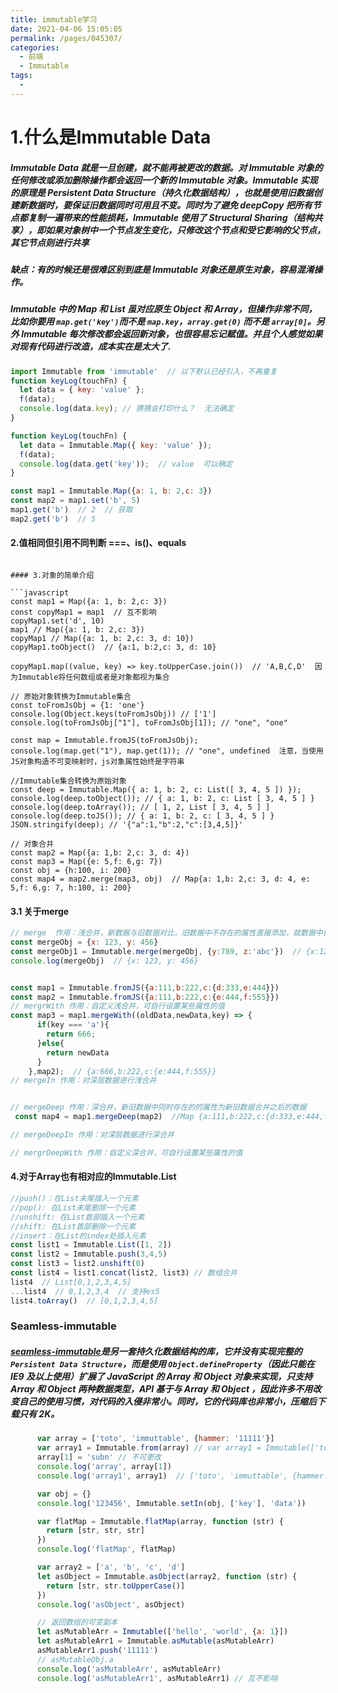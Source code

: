 ```yaml
---
title: immutable学习
date: 2021-04-06 15:05:05
permalink: /pages/045307/
categories:
  - 前端
  - Immutable
tags:
  - 
---
```

# 1.什么是Immutable Data

##### Immutable Data 就是一旦创建，就不能再被更改的数据。对 Immutable 对象的任何修改或添加删除操作都会返回一个新的 Immutable 对象。Immutable 实现的原理是 **Persistent Data Structure**（持久化数据结构），也就是使用旧数据创建新数据时，要保证旧数据同时可用且不变。同时为了避免 deepCopy 把所有节点都复制一遍带来的性能损耗，Immutable 使用了 **Structural Sharing**（结构共享），即如果对象树中一个节点发生变化，只修改这个节点和受它影响的父节点，其它节点则进行共享

##### 缺点：有的时候还是很难区别到底是 Immutable 对象还是原生对象，容易混淆操作。

##### Immutable 中的 Map 和 List 虽对应原生 Object 和 Array，但操作非常不同，比如你要用 `map.get('key')`而不是 `map.key`，`array.get(0)` 而不是 `array[0]`。另外 Immutable 每次修改都会返回新对象，也很容易忘记赋值。并且个人感觉如果对现有代码进行改造，成本实在是太大了.

```javascript
import Immutable from 'immutable'  // 以下默认已经引入，不再重复
function keyLog(touchFn) {
  let data = { key: 'value' }; 
  f(data);
  console.log(data.key); // 猜猜会打印什么？  无法确定
}

function keyLog(touchFn) {
  let data = Immutable.Map({ key: 'value' });
  f(data);
  console.log(data.get('key'));  // value  可以确定 
}

const map1 = Immutable.Map({a: 1, b: 2,c: 3})
const map2 = map1.set('b', 5)
map1.get('b')  // 2  // 获取
map2.get('b')  // 5

```

#### 2.值相同但引用不同判断  ===、is()、equals

```const map1 = Immutable.Map({a: 1, b: 2,c: 3})const map2 = map1.set('b', 5)  // 虽然操作完之后值相同，但每次都会创建一个新的引用map1 === map2  // false   是对引用地址的比较而不是‘值比较’map1.equals(map2)  // true 只要值相同就可以Immutable.is(map1, map2)  // true 仅仅比较值是否相同

#### 3.对象的简单介绍

```javascript
const map1 = Map({a: 1, b: 2,c: 3})
const copyMap1 = map1  // 互不影响
copyMap1.set('d', 10)
map1 // Map({a: 1, b: 2,c: 3})
copyMap1 // Map({a: 1, b: 2,c: 3, d: 10})
copyMap1.toObject()  // {a:1, b:2,c: 3, d: 10}

copyMap1.map((value, key) => key.toUpperCase.join())  // 'A,B,C,D'  因为Immutable将任何数组或者是对象都视为集合

// 原始对象转换为Immutable集合
const toFromJsObj = {1: 'one'}
console.log(Object.keys(toFromJsObj)) // ['1']
console.log(toFromJsObj["1"], toFromJsObj[1]); // "one", "one"

const map = Immutable.fromJS(toFromJsObj);
console.log(map.get("1"), map.get(1)); // "one", undefined  注意，当使用JS对象构造不可变映射时，js对象属性始终是字符串

//Immutable集合转换为原始对象
const deep = Immutable.Map({ a: 1, b: 2, c: List([ 3, 4, 5 ]) });
console.log(deep.toObject()); // { a: 1, b: 2, c: List [ 3, 4, 5 ] }
console.log(deep.toArray()); // [ 1, 2, List [ 3, 4, 5 ] ]
console.log(deep.toJS()); // { a: 1, b: 2, c: [ 3, 4, 5 ] }
JSON.stringify(deep); // '{"a":1,"b":2,"c":[3,4,5]}'

// 对象合并
const map2 = Map({a: 1,b: 2,c: 3, d: 4})
const map3 = Map({e: 5,f: 6,g: 7})
const obj = {h:100, i: 200}
const map4 = map2.merge(map3, obj)  // Map{a: 1,b: 2,c: 3, d: 4, e: 5,f: 6,g: 7, h:100, i: 200}
```

#### 3.1 关于merge

```javascript
// merge  作用：浅合并，新数据与旧数据对比，旧数据中不存在的属性直接添加，就数据中已存在的属性用新数据中的覆盖
const mergeObj = {x: 123, y: 456}
const mergeObj1 = Immutable.merge(mergeObj, {y:789, z:'abc'})  // {x:123，y:789,z:'abc'}
console.log(mergeObj)  // {x: 123, y: 456}


const map1 = Immutable.fromJS({a:111,b:222,c:{d:333,e:444}}) 
const map2 = Immutable.fromJS({a:111,b:222,c:{e:444,f:555}})
// mergrWith 作用：自定义浅合并，可自行设置某些属性的值
const map3 = map1.mergeWith((oldData,newData,key) => {
      if(key === 'a'){
        return 666;
      }else{
        return newData
      }
    },map2);  // {a:666,b:222,c:{e:444,f:555}}
// mergeIn 作用：对深层数据进行浅合并


// mergeDeep 作用：深合并，新旧数据中同时存在的的属性为新旧数据合并之后的数据
 const map4 = map1.mergeDeep(map2)  //Map {a:111,b:222,c:{d:333,e:444,f:555}}

// mergeDeepIn 作用：对深层数据进行深合并

// mergrDeepWith 作用：自定义深合并，可自行设置某些属性的值
```



#### 4.对于Array也有相对应的Immutable.List

```javascript
//push()：在List末尾插入一个元素
//pop(): 在List末尾删除一个元素
//unshift: 在List首部插入一个元素
//shift: 在List首部删除一个元素
//insert：在List的index处插入元素
const list1 = Immutable.List([1, 2])
const list2 = Immutable.push(3,4,5)
const list3 = list2.unshift(0)
const list4 = list1.concat(list2, list3) // 数组合并
list4  // List[0,1,2,3,4,5]
...list4  // 0,1,2,3,4  // 支持es5
list4.toArray()  // [0,1,2,3,4,5]
```

### Seamless-immutable

##### [seamless-immutable](https://github.com/rtfeldman/seamless-immutable)是另一套持久化数据结构的库，它并没有实现完整的 `Persistent Data Structure`，而是使用 `Object.defineProperty`（因此只能在 IE9 及以上使用）扩展了 JavaScript 的 Array 和 Object 对象来实现，只支持 Array 和 Object 两种数据类型，API 基于与 Array 和 Object ，因此许多不用改变自己的使用习惯，对代码的入侵非常小。同时，它的代码库也非常小，压缩后下载只有 2K。

```Javascript
      var array = ['toto', 'immuttable', {hammer: '11111'}]
      var array1 = Immutable.from(array) // var array1 = Immutable(['toto', 'immuttable', {hammer: '11111'}])
      array[1] = 'subn' // 不可更改
      console.log('array', array[1])
      console.log('array1', array1)  // ['toto', 'immuttable', {hammer: '11111'}]

      var obj = {}
      console.log('123456', Immutable.setIn(obj, ['key'], 'data'))

      var flatMap = Immutable.flatMap(array, function (str) {
        return [str, str, str]
      })
      console.log('flatMap', flatMap)

      var array2 = ['a', 'b', 'c', 'd']
      let asObject = Immutable.asObject(array2, function (str) {
        return [str, str.toUpperCase()]
      })
      console.log('asObject', asObject)

      // 返回数组的可变副本
      let asMutableArr = Immutable(['hello', 'world', {a: 1}])
      let asMutableArr1 = Immutable.asMutable(asMutableArr)
      asMutableArr1.push('11111')
      // asMutableObj.a
      console.log('asMutableArr', asMutableArr)
      console.log('asMutableArr1', asMutableArr1) // 互不影响
```

